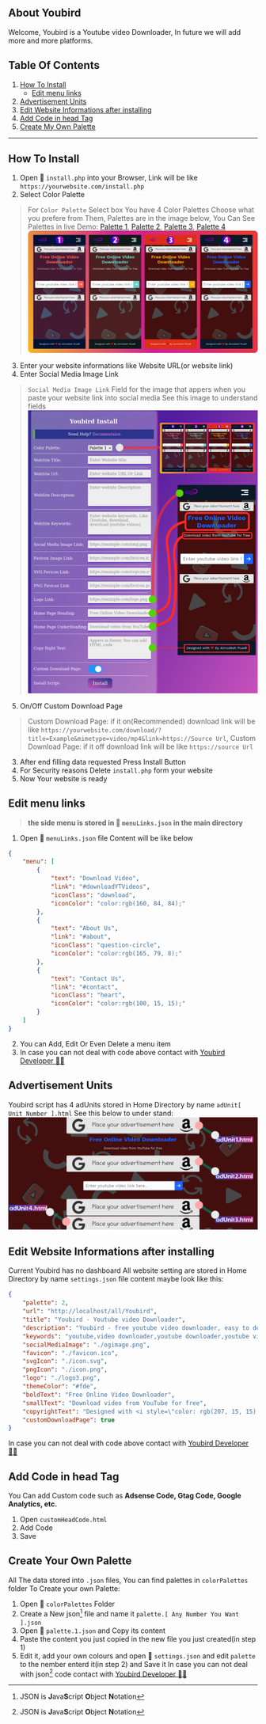 ## About Youbird

Welcome, Youbird is a Youtube video Downloader, In future we will add more and more platforms.
## Table Of Contents

1. [How To Install](#how-to-install)
    - [Edit menu links](#edit-menu-links)
2. [Advertisement Units](#advertisement-units)
3. [Edit Website Informations after installing](#edit-website-informations-after-installing)
4. [Add Code in head Tag](#add-code-in-head-tag)
5. [Create My Own Palette](#create-your-own-palette)
---
## How To Install

1. Open :file_folder: `install.php` into your Browser, Link will be like `https://yourwebsite.com/install.php`
2. Select Color Palette
> For `Color Palette` Select box You have 4 Color Palettes Choose what you prefere from Them, Palettes are in the image below, You Can See Palettes in live Demo: [Palette 1](https://youbird.4up4.com/?p=1), [Palette 2](https://youbird.4up4.com/?p=2), [Palette 3](https://youbird.4up4.com/?p=3), [Palette 4](https://youbird.4up4.com/?p=4)
![Youbird Color Palettes](/assets/ybPalettes.png)
3. Enter your website informations like Website URL(or website link)
4. Enter Social Media Image Link
> `Social Media Image Link` Field for the image that appers when you paste your website link into social media
> See this image to understand fields
![Fields](/assets/fields.png)
5. On/Off Custom Download Page
> Custom Download Page: if it on(Recommended) download link will be like `https://yourwebsite.com/download/?title=Example&mimetype=video/mp4&link=https://Source Url`, Custom Download Page: if it off download link will be like `https://source Url`
3. After end filling data requested Press Install Button
4. For Security reasons Delete `install.php` form your website
5. Now Your website is ready
## Edit menu links

> **the side menu is stored in :file_folder: `menuLinks.json` in the main directory**
1. Open :file_folder: `menuLinks.json` file Content will be like below
``` json
{
    "menu": [
        {
            "text": "Download Video",
            "link": "#downloadYTVideos",
            "iconClass": "download",
            "iconColor": "color:rgb(160, 84, 84);"
        },
        {
            "text": "About Us",
            "link": "#about",
            "iconClass": "question-circle",
            "iconColor": "color:rgb(165, 79, 8);"
        },
        {
            "text": "Contact Us",
            "link": "#contact",
            "iconClass": "heart",
            "iconColor": "color:rgb(100, 15, 15);"
        }
    ]
}
```
2. You can Add, Edit Or Even Delete a menu item
3. In case you can not deal with code above contact with [Youbird Developer :technologist:](https://khamsat.com/user/almodheshplus2000)
## Advertisement Units

Youbird script has 4 adUnits stored in Home Directory by name `adUnit[ Unit Number ].html`
See this below to under stand:
![Advertisement Units](/assets/adunits.png)
## Edit Website Informations after installing

Current Youbird has no dashboard
All website setting are stored in Home Directory by name `settings.json`
file content maybe look like this:
``` json
{
    "palette": 2,
    "url": "http://localhost/all/Youbird",
    "title": "Youbird - Youtube video Downloader",
    "description": "Youbird - free youtube video downloader, easy to deal with",
    "keywords": "youtube,video downloader,youtube downloader,youtube video downloader,youbird,video,youtube video",
    "socialMediaImage": "./ogimage.png",
    "favicon": "./favicon.ico",
    "svgIcon": "./icon.svg",
    "pngIcon": "./icon.png",
    "logo": "./logo3.png",
    "themeColor": "#fde",
    "boldText": "Free Online Video Downloader",
    "smallText": "Download video from YouTube for free",
    "copyrightText": "Designed with <i style=\"color: rgb(207, 15, 15);\" class=\"fa fa-heart\"></i> By Almodesh Plus&copy;",
    "customDownloadPage": true
}
```
In case you can not deal with code above contact with [Youbird Developer :technologist:](https://khamsat.com/user/almodheshplus2000)
## Add Code in head Tag

You Can add Custom code such as **Adsense Code, Gtag Code, Google Analytics, etc.**
1. Open `customHeadCode.html`
2. Add Code
3. Save
## Create Your Own Palette

All The data stored into `.json` files, You can find palettes in `colorPalettes` folder
To Create your own Palette:
1. Open :open_file_folder: `colorPalettes` Folder
2. Create a New json[^1] file and name it `palette.[ Any Number You Want ].json`
3. Open :file_folder: `palette.1.json` and Copy its content
4. Paste the content you just copied in the new file you just created(in step 1)
5. Edit it, add your own colours and open :file_folder: `settings.json` and edit `palette` to the nember enterd it(in step 2) and Save it
In case you can not deal with json[^1] code contact with [Youbird Developer :technologist:](https://khamsat.com/user/almodheshplus2000)

[^1]: JSON is **J**ava**S**cript **O**bject **N**otation
